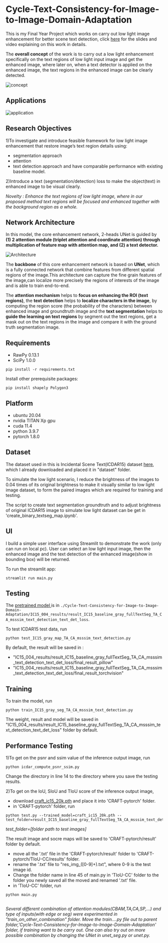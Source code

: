 # Cycle-Text-Consistency-for-Image-to-Image-Domain-Adaptation
This is my Final Year Project which works on carry out low light image enhancement for better scene text detection, click [here](https://drive.google.com/drive/folders/1u1ACc2EpO4phkqlqkoJ9HUKGuGgNEx-5?usp=sharing) for the slides and video explaining on this work in details.

The **overall concept** of the work is to carry out a low light enhancement specifically on the text regions of low light input image and get the enhanced image, where later on, when a text detector is applied on the enhanced image,  the text regions in the enhanced image can be clearly detected.

![concept](https://drive.google.com/uc?export=view&id=1jiA_kUUUiJADQIkdwkBNxxkLn3GQ_ENK)

## Applications
![application](https://drive.google.com/uc?export=view&id=14FQn63D5S392kZ2B-G2Tw-3CeFZemVYN)

## Research Objectives
1)To investigate and introduce feasible framework for low light image enhancement that restore image’s text region details using:
- segmentation approach 
- attention 
- text detection approach
and have comparable performance with existing baseline model.

2)Introduce a text (segmentation/detection) loss to make the object(text) in enhanced image to be visual clearly.

*Novelty : Enhance the text regions of low light image, where in our proposed method text regions will be focused and enhanced together with the background region as a whole.*

## Network Architecture
In this model, the core enhancement network, 2-heads UNet is guided by **(1) 2 attention module (triplet attention and coordinate attention) through multiplication of feature map with attention map, and (2) a text detector.**

![Architecture](https://drive.google.com/uc?export=view&id=1op6WsaFJmnedZTRj1-bSk2aUwl_Vy_jw)

The **backbone** of this core enhancement network is based on **UNet**, which is a fully connected network that combine features from different spatial regions of the image.This architecture can capture the fine grain features of the image,can localize more precisely the regions of interests of the image and is able to train end-to-end.

The **attention mechanism** helps to **focus on enhancing the ROI (text regions)**, the **text detection** helps to **localize characters in the image**, by computing the region score (the probability of the characters) between enhanced image and groundtruth image and the **text segmentation** helps to **guide the learning on text regions** by segment out the text regions, get a mask out on the text regions in the image and compare it with the ground truth segmentation image.

## Requirements
- RawPy 0.13.1
- SciPy 1.0.0
```
pip install -r requirements.txt
```
Install other prerequisite packages:
```shell
pip install shapely Polygon3
```
## Platform
- ubuntu 20.04
- nvidia TITAN Xp gpu
- cuda 11.4
- python 3.9.7
- pytorch 1.8.0

## Dataset
The dataset used in this is Incidental Scene Text(ICDAR15) dataset [here](https://rrc.cvc.uab.es/?ch=4&com=downloads), which I already downloaded and placed it in "dataset" folder.

To simulate the low light scenario, I reduce the brightness of the images to 0.04 times of its original brightness to make it visually similar to low light image dataset, to form the paired images which are required for training and testing.

The script to create text segmentation groundtruth and to adjust brightness of original ICDAR15 image to simulate low light dataset can be get in 'create_binary_textseg_map.ipynb'.

## UI
I build a simple user interface using Streamlit to demonstrate the work (only can run on local pc). User can select an low light input image, then the enhanced image and the text detection of the enhanced image(show in bounding box) will be returned.

To run the streamlit app:
```
streamlit run main.py
```

## Testing
The [pretrained model ](https://github.com/meiyihTan/Cycle-Text-Consistency-for-Image-to-Image-Domain-Adaptation/blob/master/IC15_004_results/result_IC15_baseline_gray_fullTextSeg_TA_CA_msssim_text_detection_text_det_loss/early_stop_model.pth) is in `./Cycle-Text-Consistency-for-Image-to-Image-Domain-Adaptation/IC15_004_results/result_IC15_baseline_gray_fullTextSeg_TA_CA_msssim_text_detection_text_det_loss`. 

To test ICDAR15 test data, run
```
python test_IC15_gray_map_TA_CA_msssim_text_detection.py
```
By default, the result will be saved in :
- "IC15_004_results/result_IC15_baseline_gray_fullTextSeg_TA_CA_msssim_text_detection_text_det_loss/final_result_pillow" 
- "IC15_004_results/result_IC15_baseline_gray_fullTextSeg_TA_CA_msssim_text_detection_text_det_loss/final_result_torchvision" 

## Training
To train the model, run 
```
python train_IC15_gray_seg_TA_CA_msssim_text_detection.py
```
The weight, result and model will be saved in "IC15_004_results/result_IC15_baseline_gray_fullTextSeg_TA_CA_msssim_text_detection_text_det_loss"  folder by default.

## Performance Testing
1)To get on the psnr and ssim value of the inference output image, run
```
python icdar_compute_psnr_ssim.py
```
Change the directory in line 14 to the directory where you save the testing results.

2)To get on the IoU, SIoU and TIoU score of the inference output image,
- download [craft_ic15_20k.pth](https://drive.google.com/file/d/1J552AE1uG0d1ew4ubLI_PjkaOhPdUCSx/view?usp=sharing) and place it into 'CRAFT-pytorch' folder.
- in 'CRAFT-pytorch' folder, run
```
python test.py --trained_model=craft_ic15_20k.pth --test_folder=result_IC15_baseline_gray_fullTextSeg_TA_CA_msssim_text_detection_text_det_loss
```
*test_folder=[folder path to test images]*

The result image and socre maps will be saved to 'CRAFT-pytorch/result' folder by default.
- move all the '.txt' file in the 'CRAFT-pytorch/result' folder to 'CRAFT-pytorch/TIoU-CC/results' folder.
- rename the '.txt' file to "res_img_([0-9]+).txt", where 0-9 is the test image id.
- Change the folder name in line 45 of main.py in 'TIoU-CC' folder to the folder you newly saved all the moved and renamed '.txt' file.
- in 'TIoU-CC' folder,  run
```
python main.py 
```
## 
*Several different combination of attention modules(CBAM,TA,CA,SP,...) and type of inputs(with edge or seg) were experimented in "train_on_other_combination" folder. Move the train....py file out to parent folder,'Cycle-Text-Consistency-for-Image-to-Image-Domain-Adaptation' folder, if training want to be carry out. One can also try out on more possible combination by changing the UNet in unet_seg.py or unet.py.*

